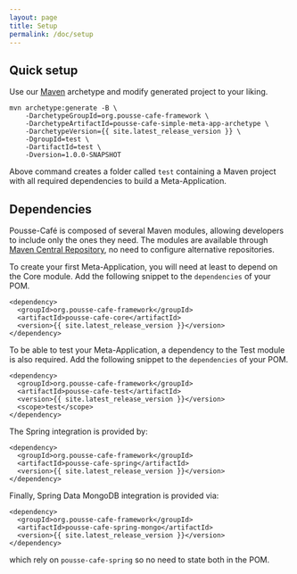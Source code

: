 ```yaml
---
layout: page
title: Setup
permalink: /doc/setup
---
```


## Quick setup

Use our [Maven](http://maven.apache.org/) archetype and modify generated project to your liking.

    mvn archetype:generate -B \
        -DarchetypeGroupId=org.pousse-cafe-framework \
        -DarchetypeArtifactId=pousse-cafe-simple-meta-app-archetype \
        -DarchetypeVersion={{ site.latest_release_version }} \
        -DgroupId=test \
        -DartifactId=test \
        -Dversion=1.0.0-SNAPSHOT

Above command creates a folder called `test` containing a Maven project with all required dependencies to build a
Meta-Application.

## Dependencies

Pousse-Café is composed of several Maven modules, allowing developers to include only the ones they need. The modules
are available through [Maven Central Repository](http://search.maven.org), no need to configure alternative repositories.

To create your first Meta-Application, you will need at least to depend on the Core module. Add the following snippet to
the `dependencies` of your POM.

    <dependency>
      <groupId>org.pousse-cafe-framework</groupId>
      <artifactId>pousse-cafe-core</artifactId>
      <version>{{ site.latest_release_version }}</version>
    </dependency>

To be able to test your Meta-Application, a dependency to the Test module is also required. Add the following snippet to
the `dependencies` of your POM.

    <dependency>
      <groupId>org.pousse-cafe-framework</groupId>
      <artifactId>pousse-cafe-test</artifactId>
      <version>{{ site.latest_release_version }}</version>
      <scope>test</scope>
    </dependency>

The Spring integration is provided by:

    <dependency>
      <groupId>org.pousse-cafe-framework</groupId>
      <artifactId>pousse-cafe-spring</artifactId>
      <version>{{ site.latest_release_version }}</version>
    </dependency>

Finally, Spring Data MongoDB integration is provided via:

    <dependency>
      <groupId>org.pousse-cafe-framework</groupId>
      <artifactId>pousse-cafe-spring-mongo</artifactId>
      <version>{{ site.latest_release_version }}</version>
    </dependency>

which rely on `pousse-cafe-spring` so no need to state both in the POM.
